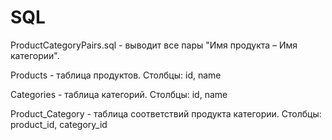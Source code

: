 # SQL

ProductCategoryPairs.sql - выводит все пары "Имя продукта – Имя категории".


Products - таблица продуктов.
	Столбцы: id, name
	
Categories - таблица категорий.
	Столбцы: id, name
	
Product_Category - таблица соответствий продукта категории.
	Столбцы: product_id, category_id